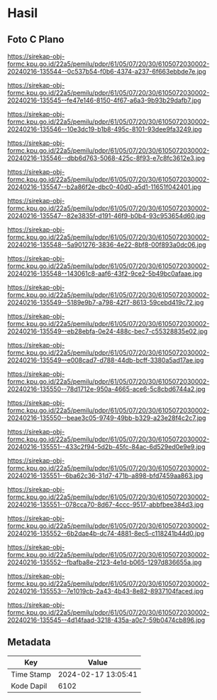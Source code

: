 # Hasil

## Foto C Plano

https://sirekap-obj-formc.kpu.go.id/22a5/pemilu/pdpr/61/05/07/20/30/6105072030002-20240216-135544--0c537b54-f0b6-4374-a237-6f663ebbde7e.jpg

https://sirekap-obj-formc.kpu.go.id/22a5/pemilu/pdpr/61/05/07/20/30/6105072030002-20240216-135545--fe47e146-8150-4f67-a6a3-9b93b29dafb7.jpg

https://sirekap-obj-formc.kpu.go.id/22a5/pemilu/pdpr/61/05/07/20/30/6105072030002-20240216-135546--10e3dc19-b1b8-495c-8101-93dee9fa3249.jpg

https://sirekap-obj-formc.kpu.go.id/22a5/pemilu/pdpr/61/05/07/20/30/6105072030002-20240216-135546--dbb6d763-5068-425c-8f93-e7c8fc3612e3.jpg

https://sirekap-obj-formc.kpu.go.id/22a5/pemilu/pdpr/61/05/07/20/30/6105072030002-20240216-135547--b2a86f2e-dbc0-40d0-a5d1-11651f042401.jpg

https://sirekap-obj-formc.kpu.go.id/22a5/pemilu/pdpr/61/05/07/20/30/6105072030002-20240216-135547--82e3835f-d191-46f9-b0b4-93c953654d60.jpg

https://sirekap-obj-formc.kpu.go.id/22a5/pemilu/pdpr/61/05/07/20/30/6105072030002-20240216-135548--5a901276-3836-4e22-8bf8-00f893a0dc06.jpg

https://sirekap-obj-formc.kpu.go.id/22a5/pemilu/pdpr/61/05/07/20/30/6105072030002-20240216-135548--143061c8-aaf6-43f2-9ce2-5b49bc0afaae.jpg

https://sirekap-obj-formc.kpu.go.id/22a5/pemilu/pdpr/61/05/07/20/30/6105072030002-20240216-135549--5189e9b7-a798-42f7-8613-59cebd419c72.jpg

https://sirekap-obj-formc.kpu.go.id/22a5/pemilu/pdpr/61/05/07/20/30/6105072030002-20240216-135549--eb28ebfa-0e24-488c-bec7-c55328835e02.jpg

https://sirekap-obj-formc.kpu.go.id/22a5/pemilu/pdpr/61/05/07/20/30/6105072030002-20240216-135549--e008cad7-d788-44db-bcff-3380a5ad17ae.jpg

https://sirekap-obj-formc.kpu.go.id/22a5/pemilu/pdpr/61/05/07/20/30/6105072030002-20240216-135550--78d1712e-950a-4665-ace6-5c8cbd6744a2.jpg

https://sirekap-obj-formc.kpu.go.id/22a5/pemilu/pdpr/61/05/07/20/30/6105072030002-20240216-135550--beae3c05-9749-49bb-b329-a23e28f4c2c7.jpg

https://sirekap-obj-formc.kpu.go.id/22a5/pemilu/pdpr/61/05/07/20/30/6105072030002-20240216-135551--433c2f94-5d2b-45fc-84ac-6d529ed0e9e9.jpg

https://sirekap-obj-formc.kpu.go.id/22a5/pemilu/pdpr/61/05/07/20/30/6105072030002-20240216-135551--6ba62c36-31d7-471b-a898-bfd7459aa863.jpg

https://sirekap-obj-formc.kpu.go.id/22a5/pemilu/pdpr/61/05/07/20/30/6105072030002-20240216-135551--078cca70-8d67-4ccc-9517-abbfbee384d3.jpg

https://sirekap-obj-formc.kpu.go.id/22a5/pemilu/pdpr/61/05/07/20/30/6105072030002-20240216-135552--6b2dae4b-dc74-4881-8ec5-c118241b44d0.jpg

https://sirekap-obj-formc.kpu.go.id/22a5/pemilu/pdpr/61/05/07/20/30/6105072030002-20240216-135552--fbafba8e-2123-4e1d-b065-1297d836655a.jpg

https://sirekap-obj-formc.kpu.go.id/22a5/pemilu/pdpr/61/05/07/20/30/6105072030002-20240216-135553--7e1019cb-2a43-4b43-8e82-8937104faced.jpg

https://sirekap-obj-formc.kpu.go.id/22a5/pemilu/pdpr/61/05/07/20/30/6105072030002-20240216-135545--4d14faad-3218-435a-a0c7-59b0474cb896.jpg


## Metadata

| Key        | Value               |
| ---------- | ------------------- |
| Time Stamp | 2024-02-17 13:05:41 |
| Kode Dapil | 6102                |



